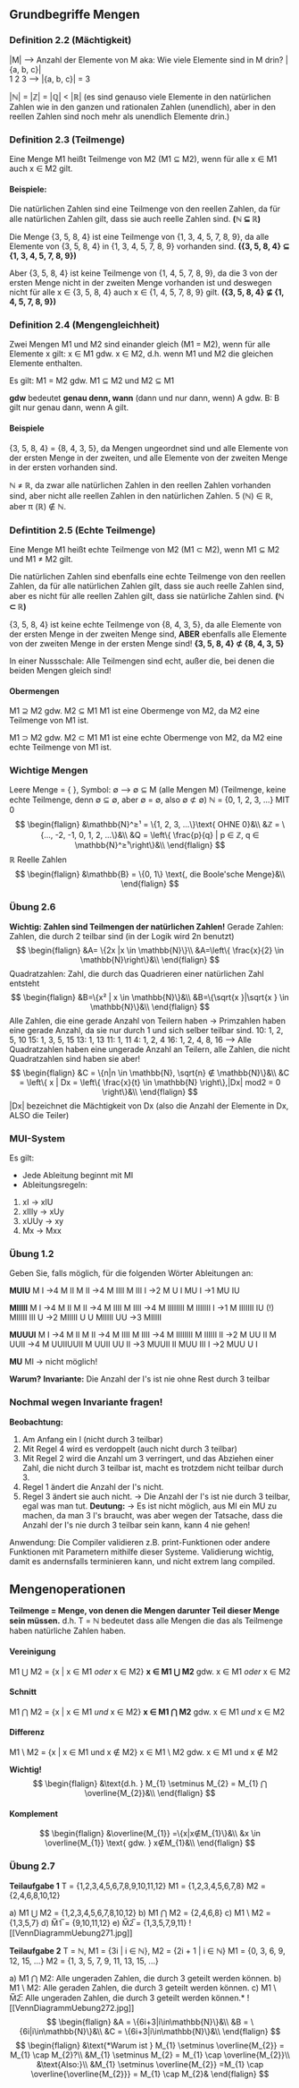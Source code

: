 ## Grundbegriffe Mengen
### Definition 2.2 (Mächtigkeit)
|M| --> Anzahl der Elemente von M aka: Wie viele Elemente sind in M drin?
|{a, b, c}|  
  1   2  3
  --> |{a, b, c}| = 3

|ℕ| = |ℤ| = |ℚ| < |ℝ| (es sind genauso viele Elemente in den natürlichen Zahlen wie in den ganzen und rationalen Zahlen (unendlich), aber in den reellen Zahlen sind noch mehr als unendlich Elemente drin.)

### Definition 2.3 (Teilmenge)
Eine Menge M1 heißt Teilmenge von M2 (M1 ⊆ M2), wenn für alle x ∈ M1 auch x ∈ M2 gilt.
#### Beispiele:
Die natürlichen Zahlen sind eine Teilmenge von den reellen Zahlen, da für alle natürlichen Zahlen gilt, dass sie auch reelle Zahlen sind. 
**(ℕ ⊆ ℝ)**

Die Menge {3, 5, 8, 4} ist eine Teilmenge von {1, 3, 4, 5, 7, 8, 9}, da alle Elemente von {3, 5, 8, 4} in {1, 3, 4, 5, 7, 8, 9} vorhanden sind. 
**({3, 5, 8, 4} ⊆ {1, 3, 4, 5, 7, 8, 9})**

Aber {3, 5, 8, 4} ist keine Teilmenge von {1, 4, 5, 7, 8, 9}, da die 3 von der ersten Menge nicht in der zweiten Menge vorhanden ist und deswegen nicht für alle x ∈ {3, 5, 8, 4} auch x ∈ {1, 4, 5, 7, 8, 9} gilt. 
**({3, 5, 8, 4} ⊈ {1, 4, 5, 7, 8, 9})**

### Definition 2.4 (Mengengleichheit)
Zwei Mengen M1 und M2 sind einander gleich (M1 = M2), wenn für alle Elemente x gilt: x ∈ M1 gdw. x ∈ M2, d.h. wenn M1 und M2 die gleichen Elemente enthalten.

Es gilt: M1 = M2 gdw. M1 ⊆ M2 und M2 ⊆ M1

**gdw** bedeutet **genau denn, wann** (dann und nur dann, wenn)
A gdw. B: B gilt nur genau dann, wenn A gilt.
#### Beispiele
{3, 5, 8, 4} = {8, 4, 3, 5}, da Mengen ungeordnet sind und alle Elemente von der ersten Menge in der zweiten, und alle Elemente von der zweiten Menge in der ersten vorhanden sind.

ℕ ≠ ℝ, da zwar alle natürlichen Zahlen in den reellen Zahlen vorhanden sind, aber nicht alle reellen Zahlen in den natürlichen Zahlen. 5 (ℕ) ∈ ℝ, aber π (ℝ) ∉ ℕ.

### Defintition 2.5 (Echte Teilmenge)
Eine Menge M1 heißt echte Teilmenge von M2 (M1 ⊂ M2), wenn M1 ⊆ M2 und M1 ≠ M2 gilt.

Die natürlichen Zahlen sind ebenfalls eine echte Teilmenge von den reellen Zahlen, da für alle natürlichen Zahlen gilt, dass sie auch reelle Zahlen sind, aber es nicht für alle reellen Zahlen gilt, dass sie natürliche Zahlen sind. 
**(ℕ ⊂ ℝ)**

{3, 5, 8, 4} ist keine echte Teilmenge von {8, 4, 3, 5}, da alle Elemente von der ersten Menge in der zweiten Menge sind, **ABER** ebenfalls alle Elemente von der zweiten Menge in der ersten Menge sind! 
**{3, 5, 8, 4} ⊄ {8, 4, 3, 5}**

In einer Nussschale: Alle Teilmengen sind echt, außer die, bei denen die beiden Mengen gleich sind!
#### Obermengen
M1 ⊇ M2 gdw. M2 ⊆ M1
M1 ist eine Obermenge von M2, da M2 eine Teilmenge von M1 ist.

M1 ⊃ M2 gdw. M2 ⊂ M1
M1 ist eine echte Obermenge von M2, da M2 eine echte Teilmenge von M1 ist.

### Wichtige Mengen
Leere Menge = { }, Symbol: ∅
--> ∅ ⊆ M (alle Mengen M) (Teilmenge, keine echte Teilmenge, denn ∅ ⊆ ∅, aber ∅ = ∅, also ∅ ⊄ ∅)
ℕ = {0, 1, 2, 3, ...} MIT 0
$$
\begin{flalign}
&\mathbb{N}^≥¹ = \{1, 2, 3, ...\}\text{ OHNE 0}&\\
&ℤ = \{..., -2, -1, 0, 1, 2, ...\}&\\
&Q = \left\{ \frac{p}{q} | p ∈ ℤ, q ∈ \mathbb{N}^≥¹\right\}&\\
\end{flalign}
$$
ℝ Reelle Zahlen
$$
\begin{flalign}
&\mathbb{B} = \{0, 1\} \text{, die Boole'sche Menge}&\\
\end{flalign}
$$
### Übung 2.6
**Wichtig: Zahlen sind Teilmengen der natürlichen Zahlen!**
Gerade Zahlen: Zahlen, die durch 2 teilbar sind (in der Logik wird 2n benutzt)
$$
\begin{flalign}
&A= \{2x |x \in \mathbb{N}\}\\
&A=\left\{ \frac{x}{2} \in \mathbb{N}\right\}&\\
\end{flalign}
$$
Quadratzahlen: Zahl, die durch das Quadrieren einer natürlichen Zahl entsteht 
$$
\begin{flalign}
&B=\{x² | x \in \mathbb{N}\}&\\
&B=\{\sqrt{x }|\sqrt{x } \in \mathbb{N}\}&\\
\end{flalign}
$$
Alle Zahlen, die eine gerade Anzahl von Teilern haben 
-> Primzahlen haben eine gerade Anzahl, da sie nur durch 1 und sich selber teilbar sind. 
10: 1, 2, 5, 10
15: 1, 3, 5, 15
13: 1, 13
11: 1, 11
4: 1, 2, 4
16: 1, 2, 4, 8, 16
--> Alle Quadratzahlen haben eine ungerade Anzahl an Teilern, alle Zahlen, die nicht Quadratzahlen sind haben sie aber!
$$
\begin{flalign}
&C = \{n|n \in \mathbb{N}, \sqrt{n} ∉ \mathbb{N}\}&\\
&C = \left\{ x | Dx = \left\{ \frac{x}{t} \in \mathbb{N} \right\},|Dx| mod2 = 0 \right\}&\\
\end{flalign}
$$
|Dx| bezeichnet die Mächtigkeit von Dx (also die Anzahl der Elemente in Dx, ALSO die Teiler)
### MUI-System
Es gilt:
- Jede Ableitung beginnt mit MI
- Ableitungsregeln:
1. xI -> xIU
2. xIIIy -> xUy
3. xUUy -> xy
4. Mx -> Mxx

### Übung 1.2
Geben Sie, falls möglich, für die folgenden Wörter Ableitungen an:

**MUIU**
M I ->4 M II
M II ->4 M IIII
M III I ->2 M U I
MU I ->1 MU IU

**MIIIII**
M I ->4 M II
M II ->4 M IIII
M IIII ->4 M IIIIIIII
M IIIIIII I ->1 M IIIIIII IU (!)
MIIIII III U ->2 MIIIII U U
MIIIII UU ->3 MIIIII

**MUUUI**
M I ->4 M II
M II ->4 M IIII
M IIII ->4 M IIIIIIII
M IIIIII II ->2 M UU II
M UUII ->4 M UUIIUUII
M UUII UU II ->3 MUUII II
MUU III I ->2 MUU U I

**MU**
MI -> nicht möglich!

**Warum?**
**Invariante:** Die Anzahl der I's ist nie ohne Rest durch 3 teilbar
### Nochmal wegen Invariante fragen!
**Beobachtung:** 
1. Am Anfang ein I (nicht durch 3 teilbar)
2. Mit Regel 4 wird es verdoppelt (auch nicht durch 3 teilbar)
3. Mit Regel 2 wird die Anzahl um 3 verringert, und das Abziehen einer Zahl, die nicht durch 3 teilbar ist, macht es trotzdem nicht teilbar durch 3.
4. Regel 1 ändert die Anzahl der I's nicht.
5. Regel 3 ändert sie auch nicht.
-> Die Anzahl der I's ist nie durch 3 teilbar, egal was man tut.
**Deutung:**
-> Es ist nicht möglich, aus MI ein MU zu machen, da man 3 I's braucht, was aber wegen der Tatsache, dass die Anzahl der I's nie durch 3 teilbar sein kann, kann 4 nie gehen!

Anwendung: Die Compiler validieren z.B. print-Funktionen oder andere Funktionen mit Parametern mithilfe dieser Systeme.
Validierung wichtig, damit es andernsfalls terminieren kann, und nicht extrem lang compiled.

## Mengenoperationen
**Teilmenge = Menge, von denen die Mengen darunter Teil dieser Menge sein müssen.**
d.h. T = ℕ bedeutet dass alle Mengen die das als Teilmenge haben natürliche Zahlen haben.
#### Vereinigung
M1 ⋃ M2 = {x | x ∈ M1 *oder* x ∈ M2}
**x ∈ M1 ⋃ M2** gdw. x ∈ M1 *oder* x ∈ M2
#### Schnitt
M1 ⋂ M2 = {x | x ∈ M1 *und* x ∈ M2}
**x ∈ M1 ⋂ M2** gdw. x ∈ M1 *und* x ∈ M2
#### Differenz
M1 \ M2 = {x | x ∈ M1 und x ∉ M2}
x ∈ M1 \ M2 gdw. x ∈ M1 und x ∉ M2

**Wichtig!**
$$
\begin{flalign}
&\text{d.h. } M_{1} \setminus M_{2} = M_{1} ⋂ \overline{M_{2}}&\\
\end{flalign}
$$
#### Komplement
$$
\begin{flalign}
&\overline{M_{1}} =\{x|x∉M_{1}\}&\\
&x \in \overline{M_{1}} \text{ gdw. } x∉M_{1}&\\
\end{flalign}
$$
### Übung 2.7
**Teilaufgabe 1**
T = {1,2,3,4,5,6,7,8,9,10,11,12}
M1 = {1,2,3,4,5,6,7,8}
M2 = {2,4,6,8,10,12}

a) M1 ⋃ M2 = {1,2,3,4,5,6,7,8,10,12}
b) M1 ⋂ M2 = {2,4,6,8}
c) M1 \ M2 = {1,3,5,7}
d) M̅1̅ = {9,10,11,12}
e) M̅2̅ = {1,3,5,7,9,11}
![[VennDiagrammUebung271.jpg]]

**Teilaufgabe 2**
T = ℕ, M1 = {3i | i ∈ ℕ}, M2 = {2i + 1 | i ∈ ℕ}
M1 = {0, 3, 6, 9, 12, 15, ...}
M2 = {1, 3, 5, 7, 9, 11, 13, 15, ...}

a) M1 ⋂ M2: Alle ungeraden Zahlen, die durch 3 geteilt werden können.
b) M1 \ M2: Alle geraden Zahlen, die durch 3 geteilt werden können.
c) M1 \ M̅2̅: Alle ungeraden Zahlen, die durch 3 geteilt werden können.*
![[VennDiagrammUebung272.jpg]]
$$
\begin{flalign}
&A = \{6i+3|i\in\mathbb{N}\}&\\
&B = \{6i|i\in\mathbb{N}\}&\\
&C = \{6i+3|i\in\mathbb{N}\}&\\
\end{flalign}
$$
$$
\begin{flalign}
&\text{*Warum ist } M_{1} \setminus \overline{M_{2}} = M_{1} \cap M_{2}?\\
&M_{1} \setminus M_{2} = M_{1} \cap \overline{M_{2}}\\
&\text{Also:}\\ 
&M_{1} \setminus \overline{M_{2}} =M_{1} \cap \overline{\overline{M_{2}}} = M_{1} \cap M_{2}&
\end{flalign}
$$
